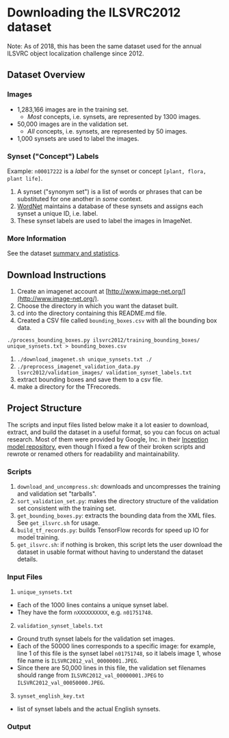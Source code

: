# Downloading the ILSVRC2012 dataset
Note: As of 2018, 
       this has been the same dataset used for the annual ILSVRC 
       object localization challenge since 2012.

## Dataset Overview

### Images
- 1,283,166 images are in the training set.
  -  _Most_ concepts, i.e. synsets, are represented by 1300 images.
- 50,000 images are in the validation set.
  -  _All_ concepts, i.e. synsets, are represented by 50 images.
- 1,000 synsets are used to label the images.

### Synset (\"Concept\") Labels
Example: 
 `n00017222` is a _label_ for the synset or concept 
 `[plant, flora, plant life]`.
1. A synset (\"synonym set\") is a list of words or phrases that
    can be substituted for one another in _some_ context.
2. [WordNet](https://wordnet.princeton.edu/) maintains a database of 
    these synsets and assigns each synset a unique ID, i.e. label.
3. These synset labels are used to label the images in ImageNet.

### More Information
See the dataset [summary and statistics](http://image-net.org/about-stats).

## Download Instructions
1. Create an imagenet account at 
    [http://www.image-net.org/](http://www.image-net.org/).
2. Choose the directory in which you want the dataset built.
3. cd into the directory containing this README.md file.
3. Created a CSV file called `bounding_boxes.csv` 
    with all the bounding box data.
```
./process_bounding_boxes.py ilsvrc2012/training_bounding_boxes/ unique_synsets.txt > bounding_boxes.csv
```

1. `./download_imagenet.sh unique_synsets.txt ./`
2. `./preprocess_imagenet_validation_data.py lsvrc2012/validation_images/ validation_synset_labels.txt`
3. extract bounding boxes and save them to a csv file.
3. make a directory for the TFrecoreds.

## Project Structure
The scripts and input files listed below make it a lot easier to 
 download, extract, and build the dataset in a useful format, 
 so you can focus on actual research.
Most of them were provided by Google, Inc. in their 
 [Inception model repository](https://github.com/tensorflow/models/tree/master/research/inception/inception/data), 
 even though I fixed a few of their broken scripts and rewrote or renamed 
 others for readability and maintainability.

### Scripts
1. `download_and_uncompress.sh`:
    downloads and uncompresses the training and validation set "tarballs".
2. `sort_validation_set.py`:
    makes the directory structure of the validation set 
    consistent with the training set.
3. `get_bounding_boxes.py`:
    extracts the bounding data from the XML files. 
    See `get_ilsvrc.sh` for usage.
4. `build_tf_records.py`:
    builds TensorFlow records for speed up IO for model training.
5. `get_ilsvrc.sh`:
    if nothing is broken, this script lets the user download the dataset
     in usable format without having to understand the dataset details.

### Input Files
1. `unique_synsets.txt`
  - Each of the 1000 lines contains a unique synset label.
  - They have the form `nXXXXXXXXXX`, e.g. `n01751748`.
2. `validation_synset_labels.txt`
  - Ground truth synset labels for the validation set images.
  - Each of the 50000 lines corresponds to a specific image: 
     for example, line 1 of this file is the synset label `n01751748`,
     so it labels image 1, whose file name is
     `ILSVRC2012_val_00000001.JPEG`.
  - Since there are 50,000 lines in this file, the validation set
     filenames should range from 
     `ILSVRC2012_val_00000001.JPEG` to `ILSVRC2012_val_00050000.JPEG`.
3. `synset_english_key.txt`
  - list of synset labels and the actual English synsets.


### Output

